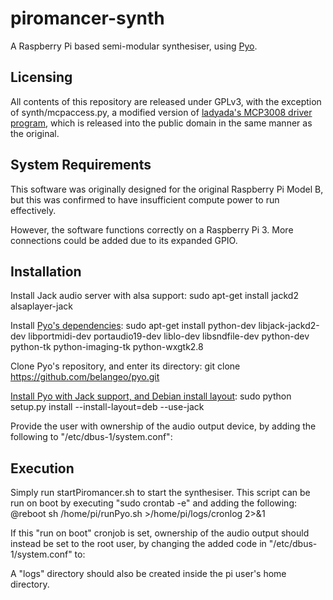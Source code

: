 # piromancer-synth
A Raspberry Pi based semi-modular synthesiser, using [Pyo](https://github.com/belangeo/pyo).

## Licensing
All contents of this repository are released under GPLv3, with the exception of synth/mcpaccess.py, a modified version of [ladyada's MCP3008 driver program](https://gist.github.com/ladyada/3151375), which is released into the public domain in the same manner as the original.

## System Requirements
This software was originally designed for the original Raspberry Pi Model B, but this was confirmed to have insufficient compute power to run effectively.

However, the software functions correctly on a Raspberry Pi 3. More connections could be added due to its expanded GPIO.

## Installation
Install Jack audio server with alsa support:
sudo apt-get install jackd2 alsaplayer-jack

Install [Pyo's dependencies](https://gist.github.com/pwalsh/8594869):
sudo apt-get install python-dev libjack-jackd2-dev libportmidi-dev portaudio19-dev liblo-dev libsndfile-dev python-dev python-tk python-imaging-tk python-wxgtk2.8

Clone Pyo's repository, and enter its directory:
git clone https://github.com/belangeo/pyo.git

[Install Pyo with Jack support, and Debian install layout](http://ajaxsoundstudio.com/pyodoc/compiling.html):
sudo python setup.py install --install-layout=deb --use-jack

Provide the user with ownership of the audio output device, by adding the following to "/etc/dbus-1/system.conf":
<policy user="pi">
     <allow own="org.freedesktop.ReserveDevice1.Audio0"/>
</policy>

## Execution
Simply run startPiromancer.sh to start the synthesiser. This script can be run on boot by executing "sudo crontab -e" and adding the following:
@reboot sh /home/pi/runPyo.sh >/home/pi/logs/cronlog 2>&1

If this "run on boot" cronjob is set, ownership of the audio output should instead be set to the root user, by changing the added code in "/etc/dbus-1/system.conf" to:
<policy user="root">
     <allow own="org.freedesktop.ReserveDevice1.Audio0"/>
</policy>

A "logs" directory should also be created inside the pi user's home directory.

